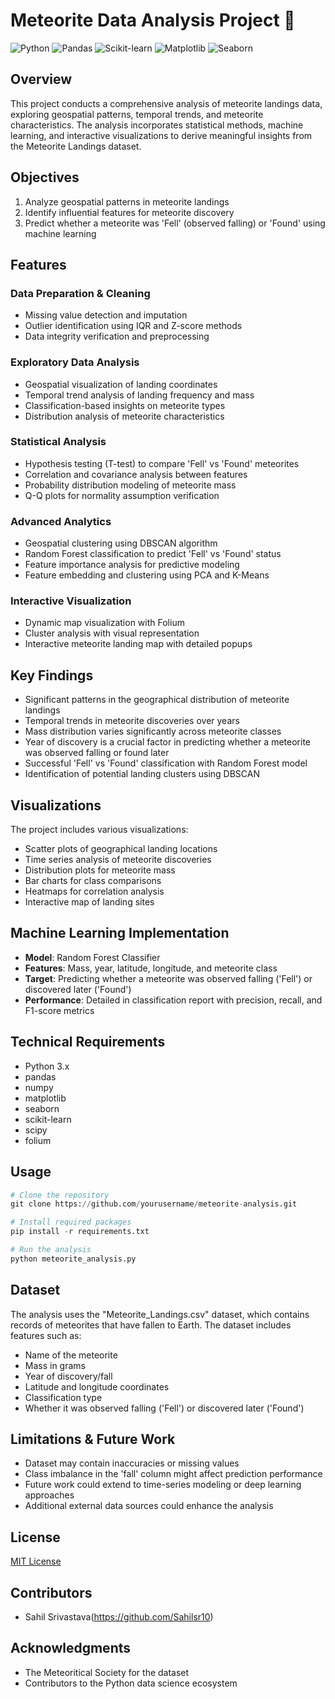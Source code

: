 # Meteorite Data Analysis Project 🌠

![Python](https://img.shields.io/badge/Python-3.x-blue)
![Pandas](https://img.shields.io/badge/Pandas-latest-green)
![Scikit-learn](https://img.shields.io/badge/Scikit--learn-latest-orange)
![Matplotlib](https://img.shields.io/badge/Matplotlib-latest-red)
![Seaborn](https://img.shields.io/badge/Seaborn-latest-purple)

## Overview

This project conducts a comprehensive analysis of meteorite landings data, exploring geospatial patterns, temporal trends, and meteorite characteristics. The analysis incorporates statistical methods, machine learning, and interactive visualizations to derive meaningful insights from the Meteorite Landings dataset.

## Objectives

1. Analyze geospatial patterns in meteorite landings
2. Identify influential features for meteorite discovery
3. Predict whether a meteorite was 'Fell' (observed falling) or 'Found' using machine learning

## Features

### Data Preparation & Cleaning
- Missing value detection and imputation
- Outlier identification using IQR and Z-score methods
- Data integrity verification and preprocessing

### Exploratory Data Analysis
- Geospatial visualization of landing coordinates
- Temporal trend analysis of landing frequency and mass
- Classification-based insights on meteorite types
- Distribution analysis of meteorite characteristics

### Statistical Analysis
- Hypothesis testing (T-test) to compare 'Fell' vs 'Found' meteorites
- Correlation and covariance analysis between features
- Probability distribution modeling of meteorite mass
- Q-Q plots for normality assumption verification

### Advanced Analytics
- Geospatial clustering using DBSCAN algorithm
- Random Forest classification to predict 'Fell' vs 'Found' status
- Feature importance analysis for predictive modeling
- Feature embedding and clustering using PCA and K-Means

### Interactive Visualization
- Dynamic map visualization with Folium
- Cluster analysis with visual representation
- Interactive meteorite landing map with detailed popups

## Key Findings

- Significant patterns in the geographical distribution of meteorite landings
- Temporal trends in meteorite discoveries over years
- Mass distribution varies significantly across meteorite classes
- Year of discovery is a crucial factor in predicting whether a meteorite was observed falling or found later
- Successful 'Fell' vs 'Found' classification with Random Forest model
- Identification of potential landing clusters using DBSCAN

## Visualizations

The project includes various visualizations:

- Scatter plots of geographical landing locations
- Time series analysis of meteorite discoveries
- Distribution plots for meteorite mass
- Bar charts for class comparisons
- Heatmaps for correlation analysis
- Interactive map of landing sites

## Machine Learning Implementation

- **Model**: Random Forest Classifier
- **Features**: Mass, year, latitude, longitude, and meteorite class
- **Target**: Predicting whether a meteorite was observed falling ('Fell') or discovered later ('Found')
- **Performance**: Detailed in classification report with precision, recall, and F1-score metrics

## Technical Requirements

- Python 3.x
- pandas
- numpy
- matplotlib
- seaborn
- scikit-learn
- scipy
- folium

## Usage

```python
# Clone the repository
git clone https://github.com/yourusername/meteorite-analysis.git

# Install required packages
pip install -r requirements.txt

# Run the analysis
python meteorite_analysis.py
```

## Dataset

The analysis uses the "Meteorite_Landings.csv" dataset, which contains records of meteorites that have fallen to Earth. The dataset includes features such as:

- Name of the meteorite
- Mass in grams
- Year of discovery/fall
- Latitude and longitude coordinates
- Classification type
- Whether it was observed falling ('Fell') or discovered later ('Found')

## Limitations & Future Work

- Dataset may contain inaccuracies or missing values
- Class imbalance in the 'fall' column might affect prediction performance
- Future work could extend to time-series modeling or deep learning approaches
- Additional external data sources could enhance the analysis

## License

[MIT License](LICENSE)

## Contributors

- Sahil Srivastava(https://github.com/Sahilsr10)

## Acknowledgments

- The Meteoritical Society for the dataset
- Contributors to the Python data science ecosystem
